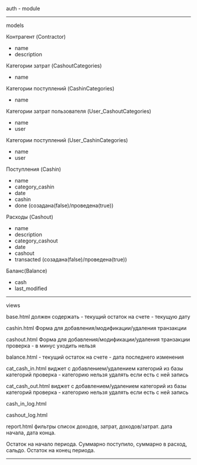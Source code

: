 auth - module

______________________________________________

models

Контрагент (Contractor)
- name
- description

Категории затрат (CashoutCategories)
- name

Категории поступлений (CashinCategories)
- name

Категории затрат пользователя (User_CashoutCategories)
- name
- user

Категории поступлений (User_CashinCategories)
- name
- user

Поступления (Cashin)
- name
- category_cashin
- date
- cashin
- done (созадана(false)/проведена(true))

Расходы (Cashout)
- name
- description
- category_cashout
- date
- cashout
- transacted (созадана(false)/проведена(true))

Баланс(Balance)
- cash
- last_modified

______________________________________________

views

base.html
    должен содержать 
    - текущий остаток на счете
    - текущую дату

cashin.html
    Форма для добавления/модификации/удаления транзакции

cashout.html
    Форма для добавления/модификации/удаления транзакции
    проверка - в минус уходить нельзя

balance.html
    - текущий остаток на счете
    - дата последнего изменения

cat_cash_in.html
виджет с добавлением/удалением категорий из базы категорий
проверка - категорию нельзя удалять если есть с ней запись

cat_cash_out.html
виджет с добавлением/удалением категорий из базы категорий
проверка - категорию нельзя удалять если есть с ней запись



cash_in_log.html

cashout_log.html

report.html
фильтры
    список доходов, затрат, доходов/затрат.
    дата начала, дата конца.


Остаток на начало периода.
Суммарно поступило, суммарно в расход, сальдо.
Остаток на конец периода.
_______________________________________________